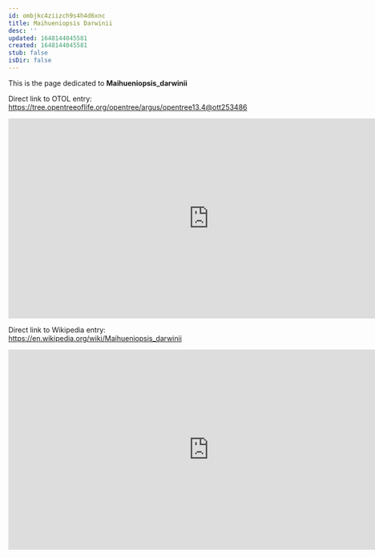 ```yaml
---
id: ombjkc4ziizch9s4h4d6xnc
title: Maihueniopsis Darwinii
desc: ''
updated: 1648144045581
created: 1648144045581
stub: false
isDir: false
---
```

This is the page dedicated to **Maihueniopsis_darwinii**


Direct link to OTOL entry: https://tree.opentreeoflife.org/opentree/argus/opentree13.4@ott253486



<html>
    <body>
    <iframe src="https://tree.opentreeoflife.org/opentree/argus/opentree13.4@ott253486"
    width="800" height="400" frameborder="0" allowfullscreen> </iframe>
    </body>
</html>
    


Direct link to Wikipedia entry: https://en.wikipedia.org/wiki/Maihueniopsis_darwinii



<html>
    <body>
    <iframe src="https://en.wikipedia.org/wiki/Maihueniopsis_darwinii"
    width="800" height="400" frameborder="0" allowfullscreen> </iframe>
    </body>
</html>
    

